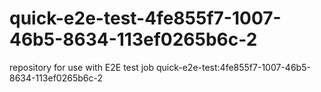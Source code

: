 # quick-e2e-test-4fe855f7-1007-46b5-8634-113ef0265b6c-2
repository for use with E2E test job quick-e2e-test:4fe855f7-1007-46b5-8634-113ef0265b6c-2
